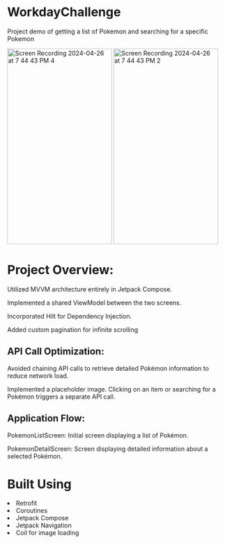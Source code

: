 # WorkdayChallenge

Project demo of getting a list of Pokemon and searching for a specific Pokemon
<p float="left">
  <img src="https://github.com/Giocern5/WorkdayChallenge/assets/38301046/c6da0875-7e0c-4d0d-a905-ca533222ee08" alt="Screen Recording 2024-04-26 at 7 44 43 PM 4" width="240" height="450" />
  <img src="https://github.com/Giocern5/WorkdayChallenge/assets/38301046/25a4ff76-ff36-4454-b98b-98f3a597b0a7" alt="Screen Recording 2024-04-26 at 7 44 43 PM 2" width="240" height="450" />
</p>

<h1>Project Overview:</h1>

Utilized MVVM architecture entirely in Jetpack Compose.

Implemented a shared ViewModel between the two screens.

Incorporated Hilt for Dependency Injection.

Added custom pagination for infinite scrolling

<h2>API Call Optimization:</h2>

Avoided chaining API calls to retrieve detailed Pokémon information to reduce network load.

Implemented a placeholder image. Clicking on an item or searching for a Pokémon triggers a separate API call.


<h2>Application Flow:</h2>
PokemonListScreen: Initial screen displaying a list of Pokémon.

PokemonDetailScreen: Screen displaying detailed information about a selected Pokémon.


<h1>Built Using</h1>
<li>Retrofit</li>
<li>Coroutines</li>
<li>Jetpack Compose</li>
<li>Jetpack Navigation</li>
<li>Coil for image loading</li>
